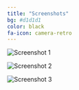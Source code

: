 ```yaml
---
title: "Screenshots"
bg: #d1d1d1
color: black
fa-icon: camera-retro
---
```

![Screenshot 1](https://raw.githubusercontent.com/jangernert/feedreader/gh-pages/Screenshot5.png)

![Screenshot 2](https://raw.githubusercontent.com/jangernert/feedreader/gh-pages/Screenshot3.png)

![Screenshot 3](https://raw.githubusercontent.com/jangernert/feedreader/gh-pages/Screenshot4.png)
